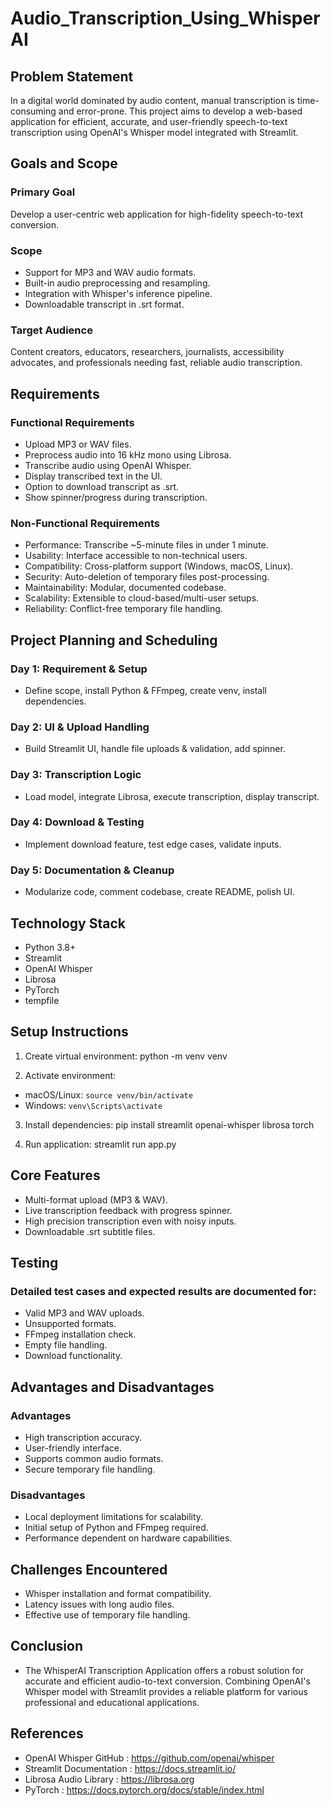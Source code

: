 # Audio_Transcription_Using_WhisperAI


## Problem Statement
In a digital world dominated by audio content, manual transcription is time-consuming and error-prone. This project aims to develop a web-based application for efficient, accurate, and user-friendly speech-to-text transcription using OpenAI's Whisper model integrated with Streamlit.

## Goals and Scope
### Primary Goal
Develop a user-centric web application for high-fidelity speech-to-text conversion.
### Scope
- Support for MP3 and WAV audio formats.
- Built-in audio preprocessing and resampling.
- Integration with Whisper's inference pipeline.
- Downloadable transcript in .srt format.
### Target Audience
Content creators, educators, researchers, journalists, accessibility advocates, and professionals needing fast, reliable audio transcription.

## Requirements
### Functional Requirements
- Upload MP3 or WAV files.
- Preprocess audio into 16 kHz mono using Librosa.
- Transcribe audio using OpenAI Whisper.
- Display transcribed text in the UI.
- Option to download transcript as .srt.
- Show spinner/progress during transcription.
### Non-Functional Requirements
- Performance: Transcribe ~5-minute files in under 1 minute.
- Usability: Interface accessible to non-technical users.
- Compatibility: Cross-platform support (Windows, macOS, Linux).
- Security: Auto-deletion of temporary files post-processing.
- Maintainability: Modular, documented codebase.
- Scalability: Extensible to cloud-based/multi-user setups.
- Reliability: Conflict-free temporary file handling.

## Project Planning and Scheduling
### Day 1: Requirement & Setup
- Define scope, install Python & FFmpeg, create venv, install dependencies.
### Day 2: UI & Upload Handling
- Build Streamlit UI, handle file uploads & validation, add spinner.
### Day 3: Transcription Logic
- Load model, integrate Librosa, execute transcription, display transcript.
### Day 4: Download & Testing
- Implement download feature, test edge cases, validate inputs.
### Day 5: Documentation & Cleanup
- Modularize code, comment codebase, create README, polish UI.

## Technology Stack
- Python 3.8+
- Streamlit
- OpenAI Whisper
- Librosa
- PyTorch
- tempfile

## Setup Instructions
1. Create virtual environment:
python -m venv venv

2. Activate environment:
- macOS/Linux: `source venv/bin/activate`
- Windows: `venv\Scripts\activate`
3. Install dependencies:
pip install streamlit openai-whisper librosa torch

4. Run application:
streamlit run app.py

## Core Features
- Multi-format upload (MP3 & WAV).
- Live transcription feedback with progress spinner.
- High precision transcription even with noisy inputs.
- Downloadable .srt subtitle files.

## Testing
### Detailed test cases and expected results are documented for:
   - Valid MP3 and WAV uploads.
   - Unsupported formats.
   - FFmpeg installation check.
   - Empty file handling.
   - Download functionality.

## Advantages and Disadvantages
### Advantages
- High transcription accuracy.
- User-friendly interface.
- Supports common audio formats.
- Secure temporary file handling.

### Disadvantages
- Local deployment limitations for scalability.
- Initial setup of Python and FFmpeg required.
- Performance dependent on hardware capabilities.

## Challenges Encountered
- Whisper installation and format compatibility.
- Latency issues with long audio files.
- Effective use of temporary file handling.

## Conclusion
- The WhisperAI Transcription Application offers a robust solution for accurate and efficient audio-to-text conversion. Combining OpenAI's Whisper model with Streamlit provides a reliable platform for various professional and educational applications.

## References
- OpenAI Whisper GitHub : https://github.com/openai/whisper
- Streamlit Documentation : https://docs.streamlit.io/
- Librosa Audio Library : https://librosa.org
- PyTorch : https://docs.pytorch.org/docs/stable/index.html
